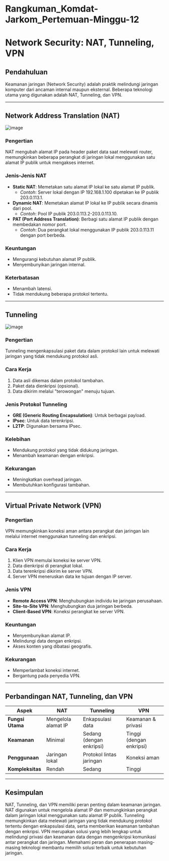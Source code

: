 # Rangkuman_Komdat-Jarkom_Pertemuan-Minggu-12

# Network Security: NAT, Tunneling, VPN

## Pendahuluan
Keamanan jaringan (Network Security) adalah praktik melindungi jaringan komputer dari ancaman internal maupun eksternal. Beberapa teknologi utama yang digunakan adalah NAT, Tunneling, dan VPN.

---

## Network Address Translation (NAT)

![image](https://github.com/user-attachments/assets/a7b9d369-487b-415f-b83d-4eb2071c4fe9)

### Pengertian
NAT mengubah alamat IP pada header paket data saat melewati router, memungkinkan beberapa perangkat di jaringan lokal menggunakan satu alamat IP publik untuk mengakses internet.

### Jenis-Jenis NAT
- **Static NAT**: Memetakan satu alamat IP lokal ke satu alamat IP publik.
  - *Contoh*: Server lokal dengan IP 192.168.1.100 dipetakan ke IP publik 203.0.113.1.
- **Dynamic NAT**: Memetakan alamat IP lokal ke IP publik secara dinamis dari pool.
  - *Contoh*: Pool IP publik 203.0.113.2-203.0.113.10.
- **PAT (Port Address Translation)**: Berbagi satu alamat IP publik dengan membedakan nomor port.
  - *Contoh*: Dua perangkat lokal menggunakan IP publik 203.0.113.11 dengan port berbeda.

### Keuntungan
- Mengurangi kebutuhan alamat IP publik.
- Menyembunyikan jaringan internal.

### Keterbatasan
- Menambah latensi.
- Tidak mendukung beberapa protokol tertentu.

---

## Tunneling

![image](https://github.com/user-attachments/assets/18020056-69fc-4d93-bae3-441e1fd062ed)

### Pengertian
Tunneling mengenkapsulasi paket data dalam protokol lain untuk melewati jaringan yang tidak mendukung protokol asli.

### Cara Kerja
1. Data asli dikemas dalam protokol tambahan.
2. Paket data dienkripsi (opsional).
3. Data dikirim melalui "terowongan" menuju tujuan.

### Jenis Protokol Tunneling
- **GRE (Generic Routing Encapsulation)**: Untuk berbagai payload.
- **IPsec**: Untuk data terenkripsi.
- **L2TP**: Digunakan bersama IPsec.

### Kelebihan
- Mendukung protokol yang tidak didukung jaringan.
- Menambah keamanan dengan enkripsi.

### Kekurangan
- Meningkatkan overhead jaringan.
- Membutuhkan konfigurasi tambahan.

---

## Virtual Private Network (VPN)

### Pengertian
VPN memungkinkan koneksi aman antara perangkat dan jaringan lain melalui internet menggunakan tunneling dan enkripsi.

### Cara Kerja
1. Klien VPN memulai koneksi ke server VPN.
2. Data dienkripsi di perangkat lokal.
3. Data terenkripsi dikirim ke server VPN.
4. Server VPN meneruskan data ke tujuan dengan IP server.

### Jenis VPN
- **Remote Access VPN**: Menghubungkan individu ke jaringan perusahaan.
- **Site-to-Site VPN**: Menghubungkan dua jaringan berbeda.
- **Client-Based VPN**: Koneksi perangkat ke server VPN.

### Keuntungan
- Menyembunyikan alamat IP.
- Melindungi data dengan enkripsi.
- Akses konten yang dibatasi geografis.

### Kekurangan
- Memperlambat koneksi internet.
- Bergantung pada penyedia VPN.

---

## Perbandingan NAT, Tunneling, dan VPN

| **Aspek**             | **NAT**                     | **Tunneling**                 | **VPN**                      |
|-----------------------|----------------------------|------------------------------|-----------------------------|
| **Fungsi Utama**      | Mengelola alamat IP        | Enkapsulasi data             | Keamanan & privasi          |
| **Keamanan**          | Minimal                   | Sedang (dengan enkripsi)     | Tinggi (dengan enkripsi)    |
| **Penggunaan**        | Jaringan lokal            | Protokol lintas jaringan     | Koneksi aman                |
| **Kompleksitas**      | Rendah                    | Sedang                       | Tinggi                      |

---

## Kesimpulan
NAT, Tunneling, dan VPN memiliki peran penting dalam keamanan jaringan. NAT digunakan untuk mengelola alamat IP dan memungkinkan perangkat dalam jaringan lokal menggunakan satu alamat IP publik. Tunneling memungkinkan data melewati jaringan yang tidak mendukung protokol tertentu dengan enkapsulasi data, serta memberikan keamanan tambahan dengan enkripsi. VPN merupakan solusi yang lebih lengkap untuk melindungi privasi dan keamanan data dengan mengenkripsi komunikasi antar perangkat dan jaringan. Memahami peran dan penerapan masing-masing teknologi membantu memilih solusi terbaik untuk kebutuhan jaringan.
